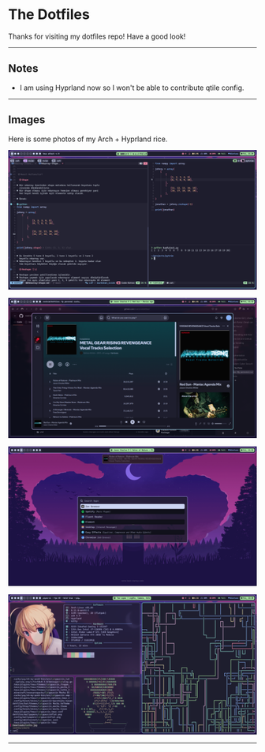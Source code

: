 # The Dotfiles

Thanks for visiting my dotfiles repo!
Have a good look!

---

## Notes

- I am using Hyprland now so I won't be able to
  contribute qtile config.

---

## Images

Here is some photos of my Arch + Hyprland rice.

![Taking Notes](images/noteTaking.png)

![Listening Songs](images/listeningSongs.png)

![Rofi Preview](images/rofiPreview.png)

![Cool Photo](images/coolPhoto.png)

---
